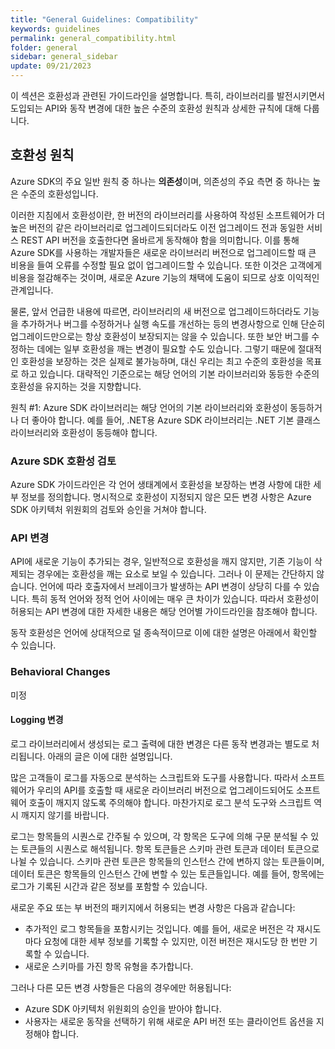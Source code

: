 ```yaml
---
title: "General Guidelines: Compatibility"
keywords: guidelines
permalink: general_compatibility.html
folder: general
sidebar: general_sidebar
update: 09/21/2023
---
```


이 섹션은 호환성과 관련된 가이드라인을 설명합니다. 특히, 라이브러리를 발전시키면서 도입되는 API와 동작 변경에 대한 높은 수준의 호환성 원칙과 상세한 규칙에 대해 다룹니다.

## 호환성 원칙
Azure SDK의 주요 일반 원칙 중 하나는 **의존성**이며, 의존성의 주요 측면 중 하나는 높은 수준의 호환성입니다.

이러한 지침에서 호환성이란, 한 버전의 라이브러리를 사용하여 작성된 소프트웨어가 더 높은 버전의 같은 라이브러리로 업그레이드되더라도 이전 업그레이드 전과 동일한 서비스 REST API 버전을 호출한다면 올바르게 동작해야 함을 의미합니다.
이를 통해 Azure SDK를 사용하는 개발자들은 새로운 라이브러리 버전으로 업그레이드할 때 큰 비용을 들여 오류를 수정할 필요 없이 업그레이드할 수 있습니다.
또한 이것은 고객에게 비용을 절감해주는 것이며, 새로운 Azure 기능의 채택에 도움이 되므로 상호 이익적인 관계입니다.

물론, 앞서 언급한 내용에 따르면, 라이브러리의 새 버전으로 업그레이드하더라도 기능을 추가하거나 버그를 수정하거나 실행 속도를 개선하는 등의 변경사항으로 인해 단순히 업그레이드만으로는 항상 호환성이 보장되지는 않을 수 있습니다. 또한 보안 버그를 수정하는 데에는 일부 호환성을 깨는 변경이 필요할 수도 있습니다. 그렇기 때문에 절대적인 호환성을 보장하는 것은 실제로 불가능하며, 대신 우리는 최고 수준의 호환성을 목표로 하고 있습니다. 대략적인 기준으로는 해당 언어의 기본 라이브러리와 동등한 수준의 호환성을 유지하는 것을 지향합니다.

원칙 #1:  Azure SDK 라이브러리는 해당 언어의 기본 라이브러리와 호환성이 동등하거나 더 좋아야 합니다. 예를 들어, .NET용 Azure SDK 라이브러리는 .NET 기본 클래스 라이브러리와 호환성이 동등해야 합니다.

### Azure SDK 호환성 검토
Azure SDK 가이드라인은 각 언어 생태계에서 호환성을 보장하는 변경 사항에 대한 세부 정보를 정의합니다. 명시적으로 호환성이 지정되지 않은 모든 변경 사항은 Azure SDK 아키텍처 위원회의 검토와 승인을 거쳐야 합니다.

### API 변경
API에 새로운 기능이 추가되는 경우, 일반적으로 호환성을 깨지 않지만, 기존 기능이 삭제되는 경우에는 호환성을 깨는 요소로 보일 수 있습니다. 그러나 이 문제는 간단하지 않습니다. 언어에 따라 호출자에서 브레이크가 발생하는 API 변경이 상당히 다를 수 있습니다. 특히 동적 언어와 정적 언어 사이에는 매우 큰 차이가 있습니다. 따라서 호환성이 허용되는 API 변경에 대한 자세한 내용은 해당 언어별 가이드라인을 참조해야 합니다. 

동작 호환성은 언어에 상대적으로 덜 종속적이므로 이에 대한 설명은 아래에서 확인할 수 있습니다.

### Behavioral Changes

미정

#### Logging 변경
로그 라이브러리에서 생성되는 로그 출력에 대한 변경은 다른 동작 변경과는 별도로 처리됩니다. 아래의 글은 이에 대한 설명입니다.

많은 고객들이 로그를 자동으로 분석하는 스크립트와 도구를 사용합니다. 따라서 소프트웨어가 우리의 API를 호출할 때 새로운 라이브러리 버전으로 업그레이드되어도 소프트웨어 호출이 깨지지 않도록 주의해야 합니다. 마찬가지로 로그 분석 도구와 스크립트 역시 깨지지 않기를 바랍니다.

로그는 항목들의 시퀀스로 간주될 수 있으며, 각 항목은 도구에 의해 구문 분석될 수 있는 토큰들의 시퀀스로 해석됩니다. 항목 토큰들은 스키마 관련 토큰과 데이터 토큰으로 나뉠 수 있습니다. 스키마 관련 토큰은 항목들의 인스턴스 간에 변하지 않는 토큰들이며, 데이터 토큰은 항목들의 인스턴스 간에 변할 수 있는 토큰들입니다. 예를 들어, 항목에는 로그가 기록된 시간과 같은 정보를 포함할 수 있습니다.

새로운 주요 또는 부 버전의 패키지에서 허용되는 변경 사항은 다음과 같습니다:

-  추가적인 로그 항목들을 포함시키는 것입니다. 예를 들어, 새로운 버전은 각 재시도마다 요청에 대한 세부 정보를 기록할 수 있지만, 이전 버전은 재시도당 한 번만 기록할 수 있습니다.
- 새로운 스키마를 가진 항목 유형을 추가합니다.

그러나 다른 모든 변경 사항들은 다음의 경우에만 허용됩니다:

- Azure SDK 아키텍처 위원회의 승인을 받아야 합니다.
- 사용자는 새로운 동작을 선택하기 위해 새로운 API 버전 또는 클라이언트 옵션을 지정해야 합니다.
